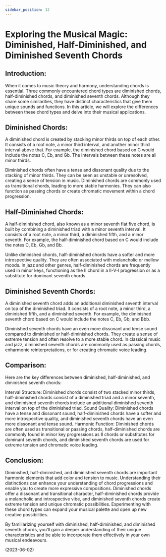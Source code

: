 ```yaml
---
sidebar_position: 12
---
```


# Exploring the Musical Magic: Diminished, Half-Diminished, and Diminished Seventh Chords

## Introduction:

When it comes to music theory and harmony, understanding chords is essential. Three commonly encountered chord types are diminished chords, half-diminished chords, and diminished seventh chords. Although they share some similarities, they have distinct characteristics that give them unique sounds and functions. In this article, we will explore the differences between these chord types and delve into their musical applications.

## Diminished Chords:

A diminished chord is created by stacking minor thirds on top of each other. It consists of a root note, a minor third interval, and another minor third interval above that. For example, the diminished chord based on C would include the notes C, Eb, and Gb. The intervals between these notes are all minor thirds.

Diminished chords often have a tense and dissonant quality due to the stacking of minor thirds. They can be seen as unstable or unresolved, creating a sense of tension in music. Diminished chords are commonly used as transitional chords, leading to more stable harmonies. They can also function as passing chords or create chromatic movement within a chord progression.

## Half-Diminished Chords:

A half-diminished chord, also known as a minor seventh flat five chord, is built by combining a diminished triad with a minor seventh interval. It consists of a root note, a minor third, a diminished fifth, and a minor seventh. For example, the half-diminished chord based on C would include the notes C, Eb, Gb, and Bb.

Unlike diminished chords, half-diminished chords have a softer and more introspective quality. They are often associated with melancholic or mellow moods. In jazz and other genres, half-diminished chords are frequently used in minor keys, functioning as the II chord in a II-V-I progression or as a substitute for dominant seventh chords.

## Diminished Seventh Chords:

A diminished seventh chord adds an additional diminished seventh interval on top of the diminished triad. It consists of a root note, a minor third, a diminished fifth, and a diminished seventh. For example, the diminished seventh chord based on C would include the notes C, Eb, Gb, and Bbb.

Diminished seventh chords have an even more dissonant and tense sound compared to diminished or half-diminished chords. They create a sense of extreme tension and often resolve to a more stable chord. In classical music and jazz, diminished seventh chords are commonly used as passing chords, enharmonic reinterpretations, or for creating chromatic voice leading.

## Comparison:

Here are the key differences between diminished, half-diminished, and diminished seventh chords:

Interval Structure: Diminished chords consist of two stacked minor thirds, half-diminished chords consist of a diminished triad and a minor seventh, and diminished seventh chords include an additional diminished seventh interval on top of the diminished triad.
Sound Quality: Diminished chords have a tense and dissonant sound, half-diminished chords have a softer and more introspective quality, and diminished seventh chords have an even more dissonant and tense sound.
Harmonic Function: Diminished chords are often used as transitional or passing chords, half-diminished chords are commonly found in minor key progressions as II chords or substitutes for dominant seventh chords, and diminished seventh chords are used for extreme tension and chromatic voice leading.

## Conclusion:

Diminished, half-diminished, and diminished seventh chords are important harmonic elements that add color and tension to music. Understanding their distinctions can enhance your understanding of chord progressions and enable you to create more expressive compositions. Diminished chords offer a dissonant and transitional character, half-diminished chords provide a melancholic and introspective vibe, and diminished seventh chords create extreme tension and unique chromatic possibilities. Experimenting with these chord types can expand your musical palette and open up new creative possibilities.

By familiarizing yourself with diminished, half-diminished, and diminished seventh chords, you’ll gain a deeper understanding of their unique characteristics and be able to incorporate them effectively in your own musical endeavours.

(2023-06-02)
